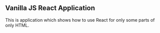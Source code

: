 ## Vanilla JS React Application
This is application which shows how to use React for only some parts of only HTML.